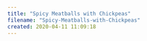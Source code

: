 ```yaml
---
title: "Spicy Meatballs with Chickpeas"
filename: "Spicy-Meatballs-with-Chickpeas"
created: 2020-04-11 11:09:18
---
```

